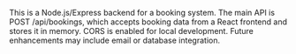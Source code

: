<!-- Use this file to provide workspace-specific custom instructions to Copilot. For more details, visit https://code.visualstudio.com/docs/copilot/copilot-customization#_use-a-githubcopilotinstructionsmd-file -->

This is a Node.js/Express backend for a booking system. The main API is POST /api/bookings, which accepts booking data from a React frontend and stores it in memory. CORS is enabled for local development. Future enhancements may include email or database integration.

